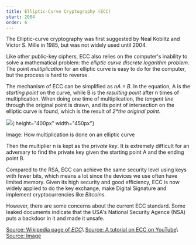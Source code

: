 ```yaml
---
title: Elliptic-Curve Cryptography (ECC)
start: 2004
order: 6
---
```


The Elliptic-curve cryptography was first suggested by Neal Koblitz and Victor S. Mille in 1985, but was not widely used until 2004. 

Like other public-key ciphers, ECC also relies on the computer's inability to solve a mathematical problem: the _elliptic curve discrete logarithm problem_. The point _multiplication_ for an elliptic curve is easy to do for the computer, but the process is hard to reverse. 

The mechanism of ECC can be simplified as _nA = B_. In the equation, A is the _starting point_ on the curve, while B is the _resulting point_ after n times of multiplication. When doing one time of multiplication, the _tangent line_ through the original point is drawn, and its point of intersection on the elliptic curve is found, which is the result of _2*the original point_. 

![](https://i.stack.imgur.com/ygncy.png){:height="400px" width="450px"}

Image: How multiplication is done on an elliptic curve

Then the multiplier n is kept as the _private key_. It is extremely difficult for an adversary to find the private key given the starting point A and the ending point B. 

Compared to the RSA, ECC can achieve the same security level using keys with fewer bits, which means a lot since the devices we use often have limited memory. Given its high security and good efficiency, ECC is now widely applied to do the key exchange, make Digital Signature and implement cryptocurrencies like _Bitcoins_. 

However, there are some concerns about the current ECC standard. Some leaked documents indicate that the USA's National Security Agence (NSA) puts a backdoor in it and made it unsafe.

[Source: Wikipedia page of _ECC_](https://en.wikipedia.org/wiki/Elliptic-curve_cryptography)\\
[Source: A tutorial on ECC on YouTube](https://www.youtube.com/watch?v=muIv8I6v1aE)\\
[Source: Image](https://crypto.stackexchange.com/questions/48657/how-does-ecc-go-from-decimals-to-integers)
